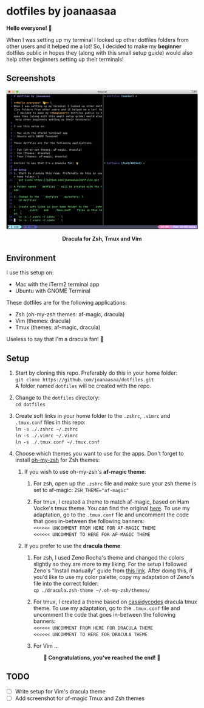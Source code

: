 # dotfiles by joanaasaa

**Hello everyone! 👋** 

When I was setting up my terminal I looked up other dotfiles folders from other users and it helped me a lot! So, I decided to make my **beginner** dotfiles public in hopes they (along with this small setup guide) would also help other beginners setting up their terminals!

## Screenshots

![Dracula for Zsh, Tmux and Vim](resources/dracula_zsh_tmux_vim.png "Dracula for Zsh, Tmux and Vim")
**<p align="center">Dracula for Zsh, Tmux and Vim</p>**

## Environment

I use this setup on:

- Mac with the iTerm2 terminal app 
- Ubuntu with GNOME Terminal

These dotfiles are for the following applications:

- Zsh (oh-my-zsh themes: af-magic, dracula)
- Vim (themes: dracula)
- Tmux (themes: af-magic, dracula)

Useless to say that I'm a dracula fan! 🧛

## Setup
1. Start by cloning this repo. Preferably do this in your home folder: \
```git clone https://github.com/joanaasaa/dotfiles.git``` \
A folder named ```dotfiles``` will be created with the repo.

2. Change to the ```dotfiles``` directory: \
```cd dotfiles```

3. Create soft links in your home folder to the ```.zshrc```, ```.vimrc``` and ```.tmux.conf``` files in this repo: \
```ln -s ./.zshrc ~/.zshrc``` \
```ln -s ./.vimrc ~/.vimrc``` \
```ln -s ./.tmux.conf ~/.tmux.conf```

4. Choose which themes you want to use for the apps. Don't forget to install [oh-my-zsh](https://github.com/ohmyzsh/ohmyzsh) for Zsh themes:
   
   1. If you wish to use oh-my-zsh's **af-magic theme**:
      1. For zsh, open up the ```.zshrc``` file and make sure your zsh theme is set to af-magic: 
        ```ZSH_THEME="af-magic"```

      2. For tmux, I created a theme to match af-magic, based on Ham Vocke's tmux theme. You can find the original [here](https://www.hamvocke.com/blog/a-quick-and-easy-guide-to-tmux/). To use my adaptation, go to the ```.tmux.conf``` file and uncomment the code that goes in-between the following banners: \
        ```<<<<<< UNCOMMENT FROM HERE FOR AF-MAGIC THEME``` \
        ```<<<<<< UNCOMMENT TO HERE FOR AF-MAGIC THEME```

   2. If you prefer to use the **dracula theme**:
      1. For zsh, I used Zeno Rocha's theme and changed the colors slightly so they are more to my liking. For the setup I followed Zeno's "Install manually" guide from [this link](https://draculatheme.com/zsh). After doing this, if you'd like to use my color palette, copy my adaptation of Zeno's file into the correct folder: \
        ```cp ./dracula.zsh-theme ~/.oh-my-zsh/themes/```
      
      2. For tmux, I created a theme based on [cassidycodes](https://cassidy.codes/) dracula tmux theme. To use my adaptation, go to the ```.tmux.conf``` file and uncomment the code that goes in-between the following banners: \
        ```<<<<<< UNCOMMENT FROM HERE FOR DRACULA THEME``` \
        ```<<<<<< UNCOMMENT TO HERE FOR DRACULA THEME```
      
      3. For Vim ...

**<p align="center">🎉 Congratulations, you've reached the end! 🎉</p>**

## TODO
- [ ] Write setup for Vim's dracula theme
- [ ] Add screenshot for af-magic Tmux and Zsh themes
